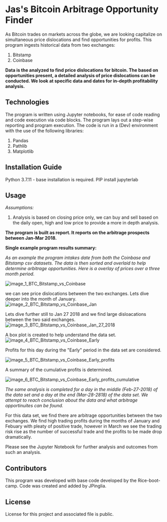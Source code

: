 # Jas's Bitcoin Arbitrage Opportunity Finder
As Bitcoin trades on markets across the globe, we are looking capitalize on simultaneous price dislocations and find opportunities for profits. This program ingests historical data from two exchanges:
  1) Bitstamp
  2) Coinbase

**Data is the analyzed to find price dislocations for bitcoin. The based on opportunities present, a detailed analysis of price dislocations can be conducted. We look at specific data and dates for in-depth profitability analysis.**


## Technologies
The program is written using Jupyter notebooks, for ease of code reading and code execution via code blocks. The program lays out a step-wise reporting and program execution. The code is run in a (Dev) environment with the use of the following libraries:
  1) Pandas
  2) Pathlib
  3) Matplotlib

## Installation Guide
Python 3.7.11 - base installation is required.
PIP install jupyterlab

## Usage
*Assumptions:*

1) Analysis is based on closing price only, we can buy and sell based on the daily open, high and low price to provide a more in depth analysis. 

**The program is built as report. It reports on the arbitrage prospects between Jan-Mar 2018.**

**Single example program results summary:**

*As an example the program intakes date from both the Coinbase and Bitstamp csv datasets. The data is then sorted and overlaid to help determine arbitrage opportunities. 
Here is a overlay of prices over a three month period.* 

![image_1_BTC_Bitstamp_vs_Coinbase](https://user-images.githubusercontent.com/95830866/149705436-79432826-f903-43bb-af4e-c6adbcf150e8.PNG)

we can see price dislocations between the two exchanges. Lets dive deeper into the month of January.
![image_2_BTC_Bitstamp_vs_Coinbase_Jan](https://user-images.githubusercontent.com/95830866/149705571-e4e54494-afef-4b0f-a981-0f257df80a04.PNG)

Lets dive further still to Jan 27 2018 and we find large disloacations between the two said exchanges. 
![image_3_BTC_Bitstamp_vs_Coinbase_Jan_27_2018](https://user-images.githubusercontent.com/95830866/149705652-7bc4645c-63ac-469e-a196-461c5ed99c47.PNG)

A box plot is created to help understand the data set. 
![image_4_BTC_Bitstamp_vs_Coinbase_Early](https://user-images.githubusercontent.com/95830866/149705700-887c9817-c0ed-4120-8605-3e73f6bd5feb.PNG)

Profits for this day during the "Early" period in the data set are considered. 

![image_5_BTC_Bitstamp_vs_Coinbase_Early_profits](https://user-images.githubusercontent.com/95830866/149705758-4b89dca0-ebf4-489c-a357-b398f5a3e999.PNG)

A summary of the cumulative profits is determined. 

![image_6_BTC_Bitstamp_vs_Coinbase_Early_profits_cumulative](https://user-images.githubusercontent.com/95830866/149705810-24ff7710-4cf4-4819-8609-dc858187fed9.PNG)

*The same analysis is completed for a day in the middle (Feb-27-2018) of the data set and a day at the end (Mar-28-2818) of the data set. We attempt to reach conclusion about the data and what arbitrage opportinuites can be found.* 

For this data set, we find there are arbitrage opportunities between the two exchanges. We find high trading profits during the months of January and Febuary with pleaty of positive trade, however in March we see the trading risk rise as the number of successful trade and the profits to be made drop dramatically. 

Please see the Jupyter Notebook for further analysis and outcomes from such an analysis.


## Contributors
This program was developed with base code developed by the Rice-boot-camp. Code was created and added by JPinglia. 

## License

License for this project and associated file is public.
